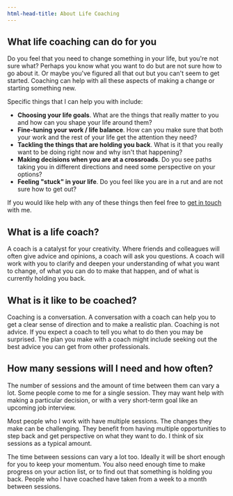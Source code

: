 ```yaml
---
html-head-title: About Life Coaching
---
```

## What life coaching can do for you

Do you feel that you need to change something in your life, but you're not sure what? Perhaps you know what you want to do but are not sure how to go about it. Or maybe you've figured all that out but you can't seem to get started. Coaching can help with all these aspects of making a change or starting something new.

Specific things that I can help you with include:

- **Choosing your life goals**. What are the things that really matter to you and how can you shape your life around them?
- **Fine-tuning your work / life balance**. How can you make sure that both your work and the rest of your life get the attention they need?
- **Tackling the things that are holding you back**. What is it that you really want to be doing right now and why isn't that happening?
- **Making decisions when you are at a crossroads**. Do you see paths taking you in different directions and need some perspective on your options?
- **Feeling "stuck" in your life**. Do you feel like you are in a rut and are not sure how to get out?

If you would like help with any of these things then feel free to <a href="#contact">get in touch</a> with me.

## What is a life coach?

A coach is a catalyst for your creativity. Where friends and colleagues will often give advice and opinions, a coach will ask you questions. A coach will work with you to clarify and deepen your understanding of what you want to change, of what you can do to make that happen, and of what is currently holding you back.

## What is it like to be coached?

Coaching is a conversation. A conversation with a coach can help you to get a clear sense of direction and to make a realistic plan. Coaching is not advice. If you expect a coach to tell you what to do then you may be surprised. The plan you make with a coach might include seeking out the best advice you can get from other professionals.

## How many sessions will I need and how often?

The number of sessions and the amount of time between them can vary a lot. Some people come to me for a single session. They may want help with making a particular decision, or with a very short-term goal like an upcoming job interview.

Most people who I work with have multiple sessions. The changes they make can be challenging. They benefit from having multiple opportunities to step back and get perspective on what they want to do. I think of six sessions as a typical amount.

The time between sessions can vary a lot too. Ideally it will be short enough for you to keep your momentum. You also need enough time to make progress on your action list, or to find out that something is holding you back. People who I have coached have taken from a week to a month between sessions. 

